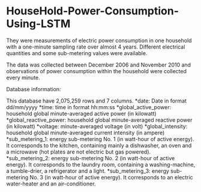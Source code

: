 # HouseHold-Power-Consumption-Using-LSTM

They were measurements of electric power consumption in one household with a one-minute sampling rate over almost 4 years. Different electrical quantities and some sub-metering values were available.

The data was collected between December 2006 and November 2010 and observations of power consumption within the household were collected every minute.


Database information:

This database have 2,075,259 rows and 7 columns.
*date: Date in format dd/mm/yyyy
*time: time in format hh:mm:ss
*global_active_power: household global minute-averaged active power (in kilowatt)
*global_reactive_power: household global minute-averaged reactive power (in kilowatt)
*voltage: minute-averaged voltage (in volt)
*global_intensity: household global minute-averaged current intensity (in ampere)
*sub_metering_1: energy sub-metering No. 1 (in watt-hour of active energy). It corresponds to the kitchen, containing mainly a dishwasher, an oven and a microwave (hot plates are not electric but gas powered).
*sub_metering_2: energy sub-metering No. 2 (in watt-hour of active energy). It corresponds to the laundry room, containing a washing-machine, a tumble-drier, a refrigerator and a light.
*sub_metering_3: energy sub-metering No. 3 (in watt-hour of active energy). It corresponds to an electric water-heater and an air-conditioner.

